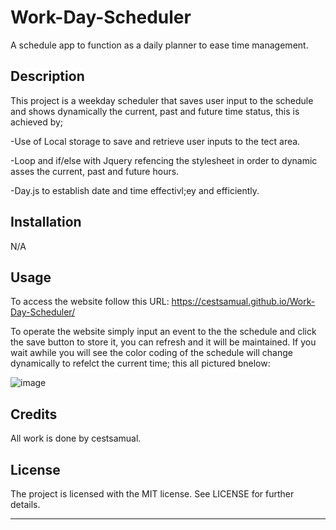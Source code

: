 # Work-Day-Scheduler
A schedule app to function as a daily planner to ease time management.

## Description

This project is a weekday scheduler that saves user input to the schedule and shows dynamically the current, past and future time status, this is achieved by;

-Use of Local storage to save and retrieve user inputs to the tect area.

-Loop and if/else with Jquery refencing the stylesheet in order to dynamic asses the current, past and future hours.

-Day.js to establish date and time effectivl;ey and efficiently.

## Installation

N/A

## Usage

To access the website follow this URL: https://cestsamual.github.io/Work-Day-Scheduler/

To operate the website simply input an event to the the schedule and click the save button to store it, you can refresh and it will be maintained. If you wait awhile you will see the color coding of the schedule will change dynamically to refelct the current time; this all pictured bnelow:

![image](https://github.com/CestSamual/Work-Day-Scheduler/assets/148571604/f6e94be2-dd32-46ea-9f8e-1234d4edf8f6)

## Credits

All work is done by cestsamual.

## License

The project is licensed with the MIT license. See LICENSE for further details.

---

